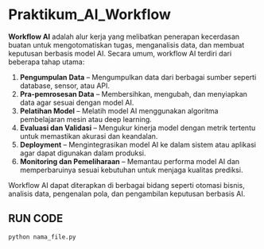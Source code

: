 # Praktikum_AI_Workflow
**Workflow AI** adalah alur kerja yang melibatkan penerapan kecerdasan buatan untuk mengotomatiskan tugas, menganalisis data, dan membuat keputusan berbasis model AI. Secara umum, workflow AI terdiri dari beberapa tahap utama:  

1. **Pengumpulan Data** – Mengumpulkan data dari berbagai sumber seperti database, sensor, atau API.  
2. **Pra-pemrosesan Data** – Membersihkan, mengubah, dan menyiapkan data agar sesuai dengan model AI.  
3. **Pelatihan Model** – Melatih model AI menggunakan algoritma pembelajaran mesin atau deep learning.  
4. **Evaluasi dan Validasi** – Mengukur kinerja model dengan metrik tertentu untuk memastikan akurasi dan keandalan.  
5. **Deployment** – Mengintegrasikan model AI ke dalam sistem atau aplikasi agar dapat digunakan dalam produksi.  
6. **Monitoring dan Pemeliharaan** – Memantau performa model AI dan memperbaruinya sesuai kebutuhan untuk menjaga kualitas prediksi.  

Workflow AI dapat diterapkan di berbagai bidang seperti otomasi bisnis, analisis data, pengenalan pola, dan pengambilan keputusan berbasis AI.

## RUN CODE

```bash
python nama_file.py
```
